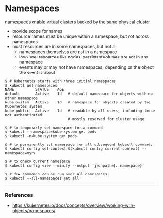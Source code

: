 # Namespaces

namespaces enable virtual clusters backed by the same physical cluster
* provide scope for names
* resource names must be unique within a namespace, but not across namespaces
* most resources are in some namespaces, but not all
	* namespaces themselves are not in a namespace
	* low-level resources like nodes, persistentVolumes are not in any namespace
	* events may or may not have namespaces, depending on the object the event is about

```shell
$ # Kubernetes starts with three initial namespaces
$ kubectl get namespaces
NAME          STATUS    AGE
default       Active    1d   # default namespace for objects with no other namespace
kube-system   Active    1d   # namespace for objects created by the Kubernetes system
kube-public   Active    1d   # readable by all users, including those not authenticated
                             # mostly reserved for cluster usage

$ # to temporarly set namespace for a command
$ kubectl --namespace=kube-system get pods
$ kubectl -n=kube-system get pods

$ # to permanently set namespace for all subsequent kubectl commands
$ kubectl config set-context $(kubectl config current-context) --namespace=myns

$ # to check current namespace
$ kubectl config view --minify --output 'jsonpath={..namespace}'

$ # few commands can be run over all namespaces
$ kubectl --all-namespaces get all
```

---

### References

* <https://kubernetes.io/docs/concepts/overview/working-with-objects/namespaces/>
